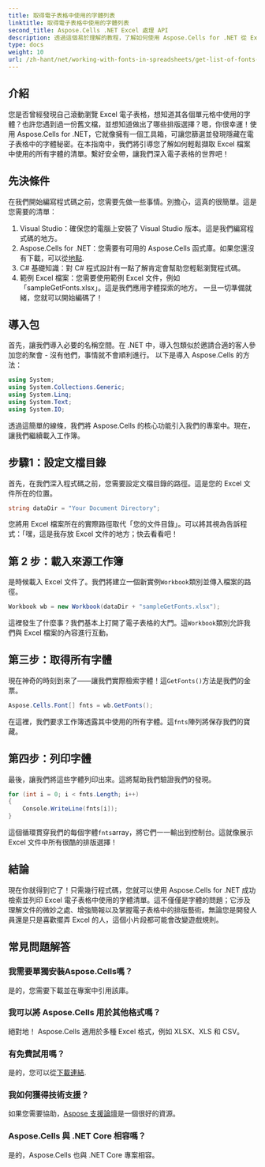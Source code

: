 ```yaml
---
title: 取得電子表格中使用的字體列表
linktitle: 取得電子表格中使用的字體列表
second_title: Aspose.Cells .NET Excel 處理 API
description: 透過這個易於理解的教程，了解如何使用 Aspose.Cells for .NET 從 Excel 電子表格中取得和列出字體。
type: docs
weight: 10
url: /zh-hant/net/working-with-fonts-in-spreadsheets/get-list-of-fonts-used-in-spreadsheet/
---
```

## 介紹
您是否曾經發現自己滾動瀏覽 Excel 電子表格，想知道其各個單元格中使用的字體？也許您遇到過一份舊文檔，並想知道做出了哪些排版選擇？嗯，你很幸運！使用 Aspose.Cells for .NET，它就像擁有一個工具箱，可讓您篩選並發現隱藏在電子表格中的字體秘密。在本指南中，我們將引導您了解如何輕鬆擷取 Excel 檔案中使用的所有字體的清單。繫好安全帶，讓我們深入電子表格的世界吧！
## 先決條件
在我們開始編寫程式碼之前，您需要先做一些事情。別擔心，這真的很簡單。這是您需要的清單：
1. Visual Studio：確保您的電腦上安裝了 Visual Studio 版本。這是我們編寫程式碼的地方。
2. Aspose.Cells for .NET：您需要有可用的 Aspose.Cells 函式庫。如果您還沒有下載，可以從[地點](https://releases.aspose.com/cells/net/).
3. C# 基礎知識：對 C# 程式設計有一點了解肯定會幫助您輕鬆瀏覽程式碼。
4. 範例 Excel 檔案：您需要使用範例 Excel 文件，例如「sampleGetFonts.xlsx」。這是我們應用字體探索的地方。
一旦一切準備就緒，您就可以開始編碼了！
## 導入包
首先，讓我們導入必要的名稱空間。在 .NET 中，導入包類似於邀請合適的客人參加您的聚會 - 沒有他們，事情就不會順利進行。
以下是導入 Aspose.Cells 的方法：
```csharp
using System;
using System.Collections.Generic;
using System.Linq;
using System.Text;
using System.IO;
```
透過這簡單的線條，我們將 Aspose.Cells 的核心功能引入我們的專案中。現在，讓我們繼續載入工作簿。
## 步驟1：設定文檔目錄
首先，在我們深入程式碼之前，您需要設定文檔目錄的路徑。這是您的 Excel 文件所在的位置。 
```csharp
string dataDir = "Your Document Directory";
```
您將用 Excel 檔案所在的實際路徑取代「您的文件目錄」。可以將其視為告訴程式：「嘿，這是我存放 Excel 文件的地方；快去看看吧！
## 第 2 步：載入來源工作簿
是時候載入 Excel 文件了。我們將建立一個新實例`Workbook`類別並傳入檔案的路徑。 
```csharp
Workbook wb = new Workbook(dataDir + "sampleGetFonts.xlsx");
```
這裡發生了什麼事？我們基本上打開了電子表格的大門。這`Workbook`類別允許我們與 Excel 檔案的內容進行互動。 
## 第三步：取得所有字體
現在神奇的時刻到來了——讓我們實際檢索字體！這`GetFonts()`方法是我們的金票。
```csharp
Aspose.Cells.Font[] fnts = wb.GetFonts();
```
在這裡，我們要求工作簿透露其中使用的所有字體。這`fnts`陣列將保存我們的寶藏。
## 第四步：列印字體
最後，讓我們將這些字體列印出來。這將幫助我們驗證我們的發現。
```csharp
for (int i = 0; i < fnts.Length; i++)
{
	Console.WriteLine(fnts[i]);
}
```
這個循環貫穿我們的每個字體`fnts`array，將它們一一輸出到控制台。這就像展示 Excel 文件中所有很酷的排版選擇！
## 結論
現在你就得到它了！只需幾行程式碼，您就可以使用 Aspose.Cells for .NET 成功檢索並列印 Excel 電子表格中使用的字體清單。這不僅僅是字體的問題；它涉及理解文件的微妙之處、增強簡報以及掌握電子表格中的排版藝術。無論您是開發人員還是只是喜歡擺弄 Excel 的人，這個小片段都可能會改變遊戲規則。 
## 常見問題解答
### 我需要單獨安裝Aspose.Cells嗎？
是的，您需要下載並在專案中引用該庫。 
### 我可以將 Aspose.Cells 用於其他格式嗎？
絕對地！ Aspose.Cells 適用於多種 Excel 格式，例如 XLSX、XLS 和 CSV。
### 有免費試用嗎？
是的，您可以從[下載連結](https://releases.aspose.com/).
### 我如何獲得技術支援？
如果您需要協助，[Aspose 支援論壇](https://forum.aspose.com/c/cells/9)是一個很好的資源。
### Aspose.Cells 與 .NET Core 相容嗎？
是的，Aspose.Cells 也與 .NET Core 專案相容。
